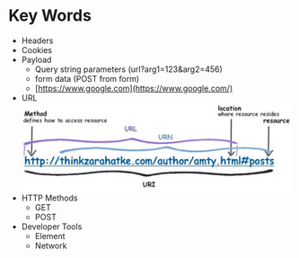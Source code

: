 # Key Words

- Headers
- Cookies
- Payload
    - Query string parameters (url?arg1=123&arg2=456)
    - form data (POST from form)
    - [https://www.google.com](https://www.google.com/)
- URL
    ![Untitled](Python%20Web%20Crawler/Untitled%202.png)
- HTTP Methods
  - GET
  - POST
- Developer Tools
  - Element
  - Network
